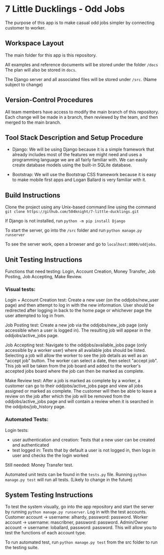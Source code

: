 
# 7 Little Ducklings - Odd Jobs

The purpose of this app is to make casual odd jobs simpler by connecting customer to worker.

## Workspace Layout

The main folder for this app is this repository.

All examples and reference documents will be stored under the folder `/docs`
The plan will also be stored in `docs`.

The Django server and all associated files will be stored under `/src`.
(Name subject to change)

## Version-Control Procedures

All team members have access to modify the main branch of this repository. Each change will be made in a branch, then reviewed by the team, and then
merged to the main branch.

## Tool Stack Description and Setup Procedure

- Django: We will be using Django because it is a simple framework that already includes most of the features
we might need and uses a programming language we are all fairly familiar with. We can easily create database models using the built-in SQLite database.

- Bootstrap: We will use the Bootstrap CSS framework because it is easy to make mobile first apps and Logan Ballard is very familiar with it.

## Build Instructions

Clone the project using any Unix-based command line using the command `git clone https://github.com/504knight/7-little-ducklings.git`

If Django is not installed, run `python -m pip install Django`

To start the server, go into the `/src` folder and run `python manage.py runserver`

To see the server work, open a browser and go to `localhost:8000/oddjobs`.

## Unit Testing Instructions

Functions that need testing: Login, Account Creation, Money Transfer, Job Posting, Job Accepting, Make Review.

### Visual tests:

Login + Account Creation test: Create a new user (on the oddjobs/new_user page) and then attempt to log in with the new information. User should be redirected after logging in back to the home page or whichever page the user attempted to log in from.

Job Posting test: Create a new job via the oddjobs/new_job page (only accessible when a user is logged in). The resulting job will appear in the oddjobs/active_jobs page.

Job Accepting test: Navigate to the oddjobs/available_jobs page (only accessible by a worker user) where all available jobs should be listed. Selecting a job will allow the worker to see the job details as well as an "accept job" button. The worker can select a date, then select "accept job". This job will be taken from the job board and added to the worker's accepted jobs board where the job can then be marked as complete.

Make Review test: After a job is marked as complete by a worker, a customer can go to their oddjobs/active_jobs page and view all jobs assigned or marked as complete. The customer will then be able to leave a review on the job after which the job will be removed from the oddjobs/active_jobs page and will contain a review when it is searched in the oddjobs/job_history page.

### Automated Tests:

Login tests:
- user authentication and creation: Tests that a new user can be created and authenticated
- test logged in: Tests that by default a user is not logged in, then logs in user and checks the the login worked

Still needed: Money Transfer test.

Automated unit tests can be found in the `tests.py` file. Running `python manage.py test` will run all tests.
(Likely to change in the future)

## System Testing Instructions

To test the system visually, go into the app repository and start the server by running `python manage.py runserver`. Log in
with the test accounts. Customer account -> username: alhardy, password: password. Worker account -> username: mascribner, password: password. Admin/Owner account -> username: loballard, password: password. This will allow you to test the functions of each account type.

To run automated test, run `python manage.py test` from the src folder to run the testing suite.

